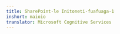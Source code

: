 ```yaml
---
title: SharePoint-le Initoneti-fuafuaga-1
inshort: maioio
translator: Microsoft Cognitive Services
---
```




